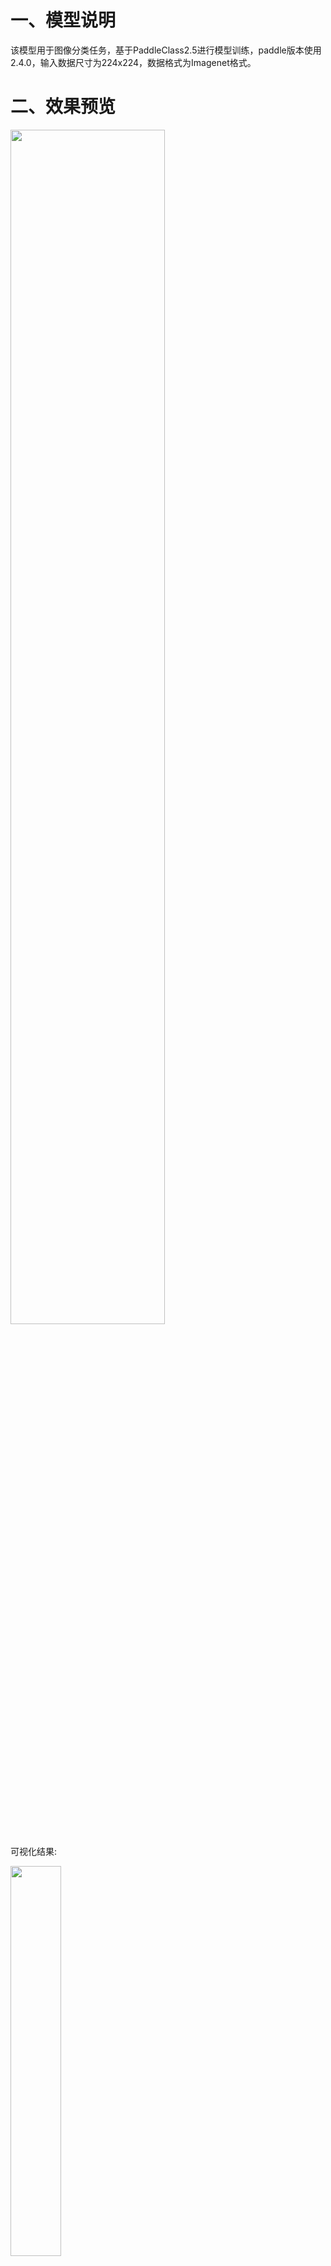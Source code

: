 # 一、模型说明
该模型用于图像分类任务，基于PaddleClass2.5进行模型训练，paddle版本使用2.4.0，输入数据尺寸为224x224，数据格式为Imagenet格式。

# 二、效果预览

<img src="vedio/EdgeBoard_DK-1A.png" width="70%">

可视化结果:

<img src="vedio/resnet.gif" width="40%">

在经过NPU加速之后，推理时间缩短了95倍左右

如下图所示 运行test.py进行对比

paddle是CPU推理，ppnc是NPU推理

<img src="vedio/diff.png" width="30%">

# 三、使用方式
## 3.1 模型训练

本库已含训练好的模型，并进行了加速处理。

__模型生产基于aistudio平台进行__，确保已有aistudio账号。

[aistudio地址](https://aistudio.baidu.com/aistudio/index)



### 3.1.1 环境准备

aistudio创建项目, 选择paddle2.4.0版本。

### 3.1.2 模型训练、评估、导出、编译
模型生产过程请参考项目：[AIStudio项目链接](https://aistudio.baidu.com/projectdetail/7153172?contributionType=1&sUid=1318783&shared=1&ts=1701053232435)



__请参考如下版本__：
![](res/aistudio_version.jpg)


模型生产完成得到model.pdmodel和mode.pdiparams模型文件。

## 3.2 模型转换

### 3.2.1 已转换模型
本项目已转换好使用ImageNet数据集训练的ResNet34模型，置于model文件夹内供使用。
### 3.2.2 其他模型
若需要转换其他自行训练的模型，请联系百度技术支持同学：ext_edgeboard01@baidu.com

## 3.3 模型部署
__模型部署基于板卡进行__

### Step1：
- 安装opencv依赖库及EdgeBoard DK-1A推理工具PPNC(如已安装，可跳过此步)
  打开终端，执行以下命令安装PPNC。
  ```bash
  sudo apt update
  sudo apt install libopencv-dev -y
  sudo apt install python3-opencv -y
  sudo apt install ppnc-runtime -y
  ```
- 安装PaddlePaddle(如已安装，可跳过此步)
  打开终端，执行以下命令安装PaddlePaddle。
  ```bash
  mkdir Downloads
  cd Downloads
  wget https://bj.bcebos.com/pp-packages/whl/paddlepaddle-2.4.2-cp38-cp38-linux_aarch64.whl 
  sudo pip install paddlepaddle-2.4.2-cp38-cp38-linux_aarch64.whl -i https://pypi.tuna.tsinghua.edu.cn/simple
  ```


### Step2：
下载项目文件
```bash
cd /home/edgeboard/
#下载模型
git clone https://github.com/HengruiZYP/Resnet-NPU-Acceleration.git
```

### Step3：
安装依赖库，确保当前位于/home/edgeboard/Resnet-NPU-Acceleration/resnet-python目录下：
```bash
sudo pip install -r requirements.txt -i https://pypi.tuna.tsinghua.edu.cn/simple
```

### Step4：
- 配置config.json文件（无更改可略过）
  终端输入以下命令，进入config.json所在目录，并使用vim查看内容。
  ```bash
  cd /home/edgeboard/Resnet-NPU-Acceleration/resnet-python/
  vim config.json
  ```
- 默认已配置完成，可直接使用，如有自定义，可另行更改配置内容。
```json
    {
        "mode": "professional", 
        "model_dir": "./model", 
        "model_file": "model" 
    }
```
    - mode: 固定为"professional"
    - model_dir：传输至板卡的模型文件(model.json、model.nb、model.onnx、model.po)的目录
    - model_file: 传输至板卡的四个模型文件的文件名，固定为model
  键盘输入“:q”，回车退出。

### Step6：
尝试ppnc推理
- 运行推理脚本
    确保当前位于/home/edgeboard/Resnet-NPU-Acceleration/resnet-python/目录下：

    ``` shell
    sudo python3 tools/infer_demo.py \
        --config ./model/config.json \
        --test_image ./test_images/ILSVRC2012_val_00000014.jpeg \
        --visualize \
        --with_profile
    ```

    命令行选项参数如下：

        - config: 上文建立的config.json的路径
        - test_image: 测试图片路径
        - visualize: 是否可视化，若设置则会在该路径下生成vis.jpg渲染结果，默认不生成
        - with_profile: 是否统计前处理、模型推理、后处理各阶段耗时，若设置会输出各阶段耗时，默认不输出
        
- 查看工程目录，若得到结果如下：vis.jpg
  
  证明模型已经部署成功
  
  <img src="resnet-python/vis.jpg" width="30%">

## 3.4 paddle、ppnc对比测试
- 模型文件   
    确保aistudio上导出的paddle静态图模型文件(xx.pdmodel)和(xx.pdiparams)已经传输至板卡，置于resnet/model目录下。
- 执行测试  
    确保当前位于/home/edgeboard/Resnet-NPU-Acceleration/resnet-python/目录下:

    ```shell
    sudo python3 tools/test.py \
        --config ./model/config.json \
        --model_dir ./model \
        --test_dir ./test_images \
        --output_dir ./output_dir
    ```
    各命令行选项参数如下：  
    
        - config: 同上   
        - model_dir: paddle静态图模型文件(model.pdmodel)和(model.pdiparams)所在目录   
        - test_dir: 测试图片文件夹路径  
        - output_dir: 存放结果文件，分别存放paddle和ppnc结果数据。

## 3.5 实际项目部署
实际用于项目中时，仅需要部分脚本，因此需要提取部署包并置于实际的项目代码中运行。

### 3.5.1 提取部署包
确保当前位于/home/edgeboard/Resnet-NPU-Acceleration/resnet-python/,执行以下命令导出用于项目部署的zip包：
```shell
sudo ./extract.sh
```
执行成功后会在当前目录生成resnet_deploy.zip压缩包。
### 3.5.2 使用部署包
- 准备ppnc模型及配置文件  
    将模型转换阶段生成的model.json和model.nb模型文件拷贝到项目能访问的目录，并参照3.3.1的方式编写模型配置文件config.json。
- 准备环境   
    将3.4.1生成的resnet_deploy.zip部署包解压后得到lib文件夹、resnet文件夹和requirements.txt文件。其中requirements.txt是已验证过部署包可正常使用的相关库版本，实际项目开发中安装相关库时可参考该文件。
- 使用   
    部署包使用方式请参考[3.3.1-运行示例代码]中使用的infer_demo.py脚本。


